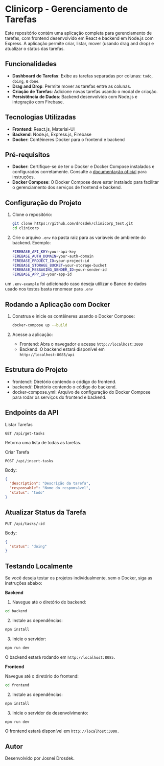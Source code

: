 # Clinicorp - Gerenciamento de Tarefas

Este repositório contém uma aplicação completa para gerenciamento de tarefas, com frontend desenvolvido em React e backend em Node.js com Express. A aplicação permite criar, listar, mover (usando drag and drop) e atualizar o status das tarefas.

## Funcionalidades

- **Dashboard de Tarefas**: Exibe as tarefas separadas por colunas: `todo`, `doing`, e `done`.
- **Drag and Drop**: Permite mover as tarefas entre as colunas.
- **Criação de Tarefas**: Adicione novas tarefas usando o modal de criação.
- **Persistência de Dados**: Backend desenvolvido com Node.js e integração com Firebase.

## Tecnologias Utilizadas

- **Frontend**: React.js, Material-UI
- **Backend**: Node.js, Express.js, Firebase
- **Docker**: Contêineres Docker para o frontend e backend

## Pré-requisitos

- **Docker**: Certifique-se de ter o Docker e Docker Compose instalados e configurados corretamente. Consulte a [documentação oficial](https://docs.docker.com/get-docker/) para instruções.
- **Docker Compose**: O Docker Compose deve estar instalado para facilitar o gerenciamento dos serviços de frontend e backend.

## Configuração do Projeto

1. Clone o repositório:

   ```bash
   git clone https://github.com/drosdek/clinicorp_test.git
   cd clinicorp
   ```

2. Crie o arquivo <code>.env</code> na pasta raiz para as variáveis de ambiente do backend. Exemplo:

   ```bash
   FIREBASE_API_KEY=your-api-key
   FIREBASE_AUTH_DOMAIN=your-auth-domain
   FIREBASE_PROJECT_ID=your-project-id
   FIREBASE_STORAGE_BUCKET=your-storage-bucket
   FIREBASE_MESSAGING_SENDER_ID=your-sender-id
   FIREBASE_APP_ID=your-app-id
   ```

um <code>.env-example</code> foi adicionado caso deseja utilizar o Banco de dados usado nos testes basta renomear para <code>.env</code>

## Rodando a Aplicação com Docker

1. Construa e inicie os contêineres usando o Docker Compose:

   ```bash
   docker-compose up --build
   ```

2. Acesse a aplicação:

   - Frontend: Abra o navegador e acesse <code>http://localhost:3000</code>
   - Backend: O backend estará disponível em <code>http://localhost:8085/api</code>

## Estrutura do Projeto

- frontend/: Diretório contendo o código do frontend.
- backend/: Diretório contendo o código do backend.
- docker-compose.yml: Arquivo de configuração do Docker Compose para rodar os serviços do frontend e backend.

## Endpoints da API

Listar Tarefas

<code>GET /api/get-tasks</code>

Retorna uma lista de todas as tarefas.

Criar Tarefa

<code>POST /api/insert-tasks</code>

Body:

```json
{
  "description": "Descrição da tarefa",
  "responsable": "Nome do responsável",
  "status": "todo"
}
```

## Atualizar Status da Tarefa

<code>PUT /api/tasks/:id</code>

Body:

```json
{
  "status": "doing"
}
```

## Testando Localmente

Se você deseja testar os projetos individualmente, sem o Docker, siga as instruções abaixo:

**Backend**

1. Navegue até o diretório do backend:

```bash
cd backend
```

2. Instale as dependências:

```bash
npm install
```

3. Inicie o servidor:

```bash
npm run dev
```

O backend estará rodando em <code>http://localhost:8085.</code>

**Frontend**

Navegue até o diretório do frontend:

```bash
cd frontend
```

2. Instale as dependências:

```bash
npm install
```

3. Inicie o servidor de desenvolvimento:

```bash
npm run dev
```

O frontend estará disponível em <code>http://localhost:3000.</code>

## Autor

Desenvolvido por Josnei Drosdek.

